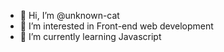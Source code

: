 - 👋 Hi, I’m @unknown-cat
- 👀 I’m interested in Front-end web development
- 🌱 I’m currently learning Javascript
